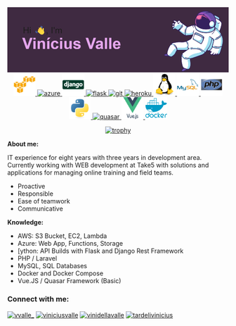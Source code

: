 
<img src="https://github.com/tardelivinicius/tardelivinicius/blob/main/header-image.png">
<div align="center">
  
<a href="https://aws.amazon.com" target="_blank">
  <img src="https://github.com/devicons/devicon/blob/master/icons/amazonwebservices/amazonwebservices-original.svg" alt="aws" width="50" height="50"/>
</a> 
<a href="https://azure.microsoft.com/en-in/" target="_blank">
  <img src="https://www.vectorlogo.zone/logos/microsoft_azure/microsoft_azure-icon.svg" alt="azure" width="50" height="50"/>
 </a> 
<a href="https://www.djangoproject.com/" target="_blank">
  <img src="https://raw.githubusercontent.com/devicons/devicon/master/icons/django/django-original.svg" alt="django" width="50" height="50"/>
 </a> 
<a href="https://flask.palletsprojects.com/" target="_blank"> 
  <img src="https://www.vectorlogo.zone/logos/pocoo_flask/pocoo_flask-icon.svg" alt="flask" width="50" height="50"/>
</a>
 <a href="https://git-scm.com/" target="_blank"> 
  <img src="https://www.vectorlogo.zone/logos/git-scm/git-scm-icon.svg" alt="git" width="50" height="50"/> 
</a> 
<a href="https://heroku.com" target="_blank"> 
  <img src="https://www.vectorlogo.zone/logos/heroku/heroku-icon.svg" alt="heroku" width="50" height="50"/>
</a> 
<a href="https://www.linux.org/" target="_blank"> 
  <img src="https://raw.githubusercontent.com/devicons/devicon/master/icons/linux/linux-original.svg" alt="linux" width="50" height="50"/> 
</a> 
<a href="https://www.mysql.com/" target="_blank"> 
  <img src="https://raw.githubusercontent.com/devicons/devicon/master/icons/mysql/mysql-original-wordmark.svg" alt="mysql" width="50" height="50"/> 
</a> 
<a href="https://www.php.net" target="_blank"> 
  <img src="https://raw.githubusercontent.com/devicons/devicon/master/icons/php/php-original.svg" alt="php" width="50" height="50"/> 
</a> 
<a href="https://www.python.org" target="_blank"> 
  <img src="https://raw.githubusercontent.com/devicons/devicon/master/icons/python/python-original.svg" alt="python" width="50" height="50"/> 
</a> 
<a href="https://quasar.dev/" target="_blank"> 
  <img src="https://cdn.quasar.dev/logo/svg/quasar-logo.svg" alt="quasar" width="50" height="50"/> 
</a> 
<a href="https://vuejs.org/" target="_blank"> 
  <img src="https://raw.githubusercontent.com/devicons/devicon/master/icons/vuejs/vuejs-original-wordmark.svg" alt="vuejs" width="50" height="50"/> 
</a> 
<a href="https://www.docker.com/" target="_blank"> 
  <img src="https://github.com/devicons/devicon/blob/master/icons/docker/docker-plain-wordmark.svg" alt="vuejs" width="50" height="50"/> 
</a> 
  
  [![trophy](https://github-profile-trophy.vercel.app/?username=tardelivinicius&theme=radical)](https://github.com/ryo-ma/github-profile-trophy)
  
</p>
  
</div>

<strong>About me:</strong>

<p>IT experience for eight years with three years in development area. Currently working with WEB development at Take5 with solutions and applications for managing online training and field teams.</p>

<ul>
  <li>Proactive</li>
  <li>Responsible</li>
  <li>Ease of teamwork</li>
  <li>Communicative</li>
</ul>

<strong>Knowledge:</strong>

<ul>
  <li>AWS: S3 Bucket, EC2, Lambda</li>
  <li>Azure: Web App, Functions, Storage</li>
  <li>[ython: API Builds with Flask and Django Rest Framework</li>
  <li>PHP / Laravel</li>
  <li>MySQL, SQL Databases</li>
  <li>Docker and Docker Compose</li>
  <li>Vue.JS / Quasar Framework (Basic)</li>
 </ul>

<h3 align="left">Connect with me:</h3>
<p align="left">
<a href="https://twitter.com/vvalle_" target="blank"><img align="center" src="https://cdn.jsdelivr.net/npm/simple-icons@3.0.1/icons/twitter.svg" alt="vvalle_" height="30" width="40" /></a>
<a href="https://linkedin.com/in/viniciusvalle" target="blank"><img align="center" src="https://cdn.jsdelivr.net/npm/simple-icons@3.0.1/icons/linkedin.svg" alt="viniciusvalle" height="30" width="40" /></a>
<a href="https://instagram.com/vinidellavalle" target="blank"><img align="center" src="https://cdn.jsdelivr.net/npm/simple-icons@3.0.1/icons/instagram.svg" alt="vinidellavalle" height="30" width="40" /></a>
<a href="https://tardelivinicius.medium.com" target="blank"><img align="center" src="https://cdn.jsdelivr.net/npm/simple-icons@3.0.1/icons/medium.svg" alt="tardelivinicius" height="30" width="40" /></a>
</p>

